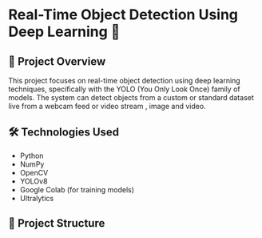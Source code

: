 # Real-Time Object Detection Using Deep Learning 🚀

## 📌 Project Overview
This project focuses on real-time object detection using deep learning techniques, specifically with the YOLO (You Only Look Once) family of models. The system can detect objects from a custom or standard dataset live from a webcam feed or video stream , image and video.

## 🛠️ Technologies Used
- Python
- NumPy
- OpenCV
- YOLOv8
- Google Colab (for training models)
- Ultralytics

## 📂 Project Structure
